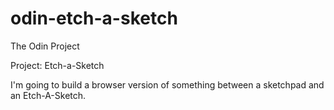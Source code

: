 # odin-etch-a-sketch
The Odin Project

Project: Etch-a-Sketch

I'm going to build a browser version of something between a sketchpad and an Etch-A-Sketch.